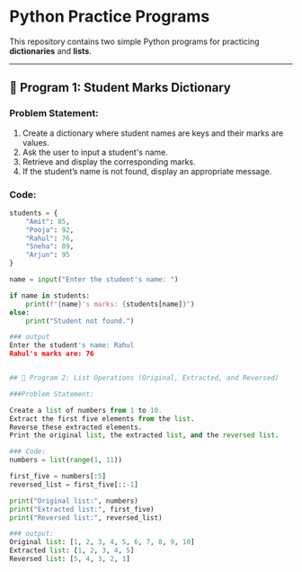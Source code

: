 # Python Practice Programs

This repository contains two simple Python programs for practicing **dictionaries** and **lists**.

---

## 📘 Program 1: Student Marks Dictionary

### Problem Statement:
1. Create a dictionary where student names are keys and their marks are values.  
2. Ask the user to input a student's name.  
3. Retrieve and display the corresponding marks.  
4. If the student’s name is not found, display an appropriate message.  

### Code:
```python
students = {
    "Amit": 85,
    "Pooja": 92,
    "Rahul": 76,
    "Sneha": 89,
    "Arjun": 95
}

name = input("Enter the student's name: ")

if name in students:
    print(f"{name}'s marks: {students[name]}")
else:
    print("Student not found.")

### output
Enter the student's name: Rahul
Rahul's marks are: 76


## 📘 Program 2: List Operations (Original, Extracted, and Reversed)

###Problem Statement:

Create a list of numbers from 1 to 10.
Extract the first five elements from the list.
Reverse these extracted elements.
Print the original list, the extracted list, and the reversed list.

### Code:
numbers = list(range(1, 11))

first_five = numbers[:5]
reversed_list = first_five[::-1]

print("Original list:", numbers)
print("Extracted list:", first_five)
print("Reversed list:", reversed_list)

### output:
Original list: [1, 2, 3, 4, 5, 6, 7, 8, 9, 10]
Extracted list: [1, 2, 3, 4, 5]
Reversed list: [5, 4, 3, 2, 1]

